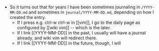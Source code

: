 - So it turns out that for years I have been sometimes journaling in `/YYYY-MM-DD.md` and sometimes in `journal/YYYY-MM-DD.md`, depending on how I created the entry.
  - If I press e.g. ctrl-w ctrl-w in [[vim]], I go to the daily page as configured by [[wiki vim]] -- which is the later.
  - If I link [[YYYY-MM-DD]] in the past, I usually will have a journal already, and wiki vim will redirect there.
  - If I link [[YYYY-MM-DD]] in the future, though, I will 